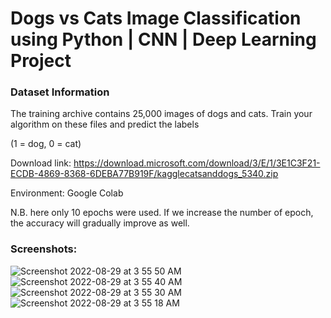 # Dogs vs Cats Image Classification using Python | CNN | Deep Learning Project

### Dataset Information

The training archive contains 25,000 images of dogs and cats. Train your algorithm on these files and predict the labels

(1 = dog, 0 = cat)

Download link: https://download.microsoft.com/download/3/E/1/3E1C3F21-ECDB-4869-8368-6DEBA77B919F/kagglecatsanddogs_5340.zip

Environment: Google Colab

N.B. here only 10 epochs were used. If we increase the number of epoch, the accuracy will gradually improve as well.

### Screenshots:
![Screenshot 2022-08-29 at 3 55 50 AM](https://user-images.githubusercontent.com/31209824/187096119-f04070d1-5457-4371-ae0b-b3daea32a36c.png)
![Screenshot 2022-08-29 at 3 55 40 AM](https://user-images.githubusercontent.com/31209824/187096126-f6560f67-c4b7-4f72-a15a-7228d907d350.png)
![Screenshot 2022-08-29 at 3 55 30 AM](https://user-images.githubusercontent.com/31209824/187096140-41a19201-729a-4554-b553-b790cc09230d.png)
![Screenshot 2022-08-29 at 3 55 18 AM](https://user-images.githubusercontent.com/31209824/187096141-488304aa-8d42-4284-8cbf-a691a534418b.png)
